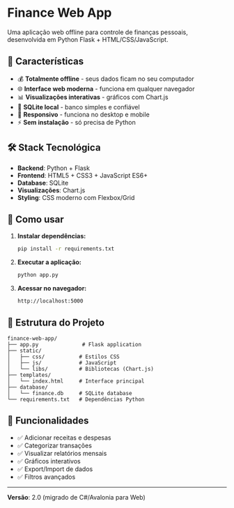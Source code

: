 # Finance Web App

Uma aplicação web offline para controle de finanças pessoais, desenvolvida em Python Flask + HTML/CSS/JavaScript.

## 🚀 Características

- 💰 **Totalmente offline** - seus dados ficam no seu computador
- 🌐 **Interface web moderna** - funciona em qualquer navegador
- 📊 **Visualizações interativas** - gráficos com Chart.js
- 💾 **SQLite local** - banco simples e confiável
- 📱 **Responsivo** - funciona no desktop e mobile
- ⚡ **Sem instalação** - só precisa de Python

## 🛠️ Stack Tecnológica

- **Backend**: Python + Flask
- **Frontend**: HTML5 + CSS3 + JavaScript ES6+
- **Database**: SQLite
- **Visualizações**: Chart.js
- **Styling**: CSS moderno com Flexbox/Grid

## 🚀 Como usar

1. **Instalar dependências:**
   ```bash
   pip install -r requirements.txt
   ```

2. **Executar a aplicação:**
   ```bash
   python app.py
   ```

3. **Acessar no navegador:**
   ```
   http://localhost:5000
   ```

## 📁 Estrutura do Projeto

```
finance-web-app/
├── app.py              # Flask application
├── static/
│   ├── css/           # Estilos CSS
│   ├── js/            # JavaScript
│   └── libs/          # Bibliotecas (Chart.js)
├── templates/
│   └── index.html     # Interface principal
├── database/
│   └── finance.db     # SQLite database
└── requirements.txt   # Dependências Python
```

## 🎯 Funcionalidades

- ✅ Adicionar receitas e despesas
- ✅ Categorizar transações
- ✅ Visualizar relatórios mensais
- ✅ Gráficos interativos
- ✅ Export/Import de dados
- ✅ Filtros avançados

---

**Versão**: 2.0 (migrado de C#/Avalonia para Web)

